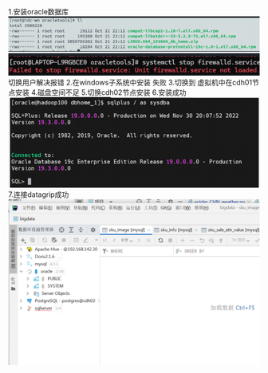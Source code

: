 1.安装oracle数据库
![img.png](img.png)
![img_1.png](img_1.png)
切换用户解决报错
2.在windows子系统中安装 失败
3.切换到 虚拟机中在cdh01节点安装
4.磁盘空间不足
5.切换cdh02节点安装
6.安装成功
![img_3.png](img_3.png)
7.连接datagrip成功
![img_2.png](img_2.png)
